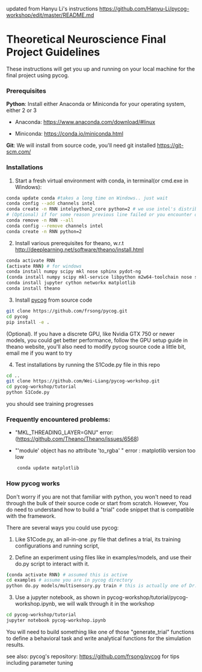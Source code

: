 updated from Hanyu Li's instructions https://github.com/Hanyu-Li/pycog-workshop/edit/master/README.md


# Theoretical Neuroscience Final Project Guidelines

These instructions will get you up and running on your local machine for the final project using pycog. 

### Prerequisites

**Python**: Install either Anaconda or Miniconda for your operating system, either 2 or 3

* Anaconda: https://www.anaconda.com/download/#linux

* Miniconda: https://conda.io/miniconda.html

**Git**: We will install from source code, you'll need git installed
https://git-scm.com/

### Installations

1. Start a fresh virtual environment with conda,
in terminal(or cmd.exe in Windows):
``` bash 
conda update conda #takes a long time on Windows.. just wait
conda config --add channels intel
conda create -n RNN intelpython2_core python=2 # we use intel's distribution of python for better performance
# (Optional) if for some reason previous line failed or you encounter other errors downstream, use the following commands. (If you are inside your RNN virtual environment, you will need to first do 'conda deactivate' (or just 'deactivate' for windows) to get out of your virtual environment.)
conda remove -n RNN --all
conda config --remove channels intel
conda create -n RNN python=2
```
2. Install various prerequisites for theano, w.r.t http://deeplearning.net/software/theano/install.html
``` bash 
conda activate RNN
(activate RNN) # for windows
conda install numpy scipy mkl nose sphinx pydot-ng
(conda install numpy scipy mkl-service libpython m2w64-toolchain nose sphinx pydot-ng) # for windows
conda install jupyter cython networkx matplotlib
conda install theano

```

3. Install [pycog](https://github.com/frsong/pycog.git) from source code
``` bash
git clone https://github.com/frsong/pycog.git
cd pycog
pip install -e .
```
(Optional). If you have a discrete GPU, like Nvidia GTX 750 or newer models, you could get better performance, follow the GPU setup guide in theano website, you'll also need to modify pycog source code a little bit, email me if you want to try

4. Test installations by running the S1Code.py file in this repo
```bash
cd ..
git clone https://github.com/Wei-Liang/pycog-workshop.git
cd pycog-workshop/tutorial
python S1Code.py
```
you should see training progresses

### Frequently encountered problems:

- "MKL_THREADING_LAYER=GNU" error: (https://github.com/Theano/Theano/issues/6568)

- "'module' object has no attribute 'to_rgba' " error : matplotlib version too low
```bash
    conda update matplotlib 
```

### How pycog works
Don't worry if you are not that familiar with python, you won't need to read through the bulk of their source code or start from scratch. However, You do need to understand how to build a "trial" code snippet that is compatible with the framework.

There are several ways you could use pycog:
1. Like S1Code.py, an all-in-one .py file that defines a trial, its training configurations and running script, 

2. Define an experiment using files like in examples/models, and use their do.py script to interact with it.
```bash
(conda activate RNN) # assumed this is active
cd examples # assume you are in pycog directory
python do.py models/multisensory.py train # this is actually one of Dr.Matt Kaufman's papers!
```
3. Use a jupyter notebook, as shown in pycog-workshop/tutorial/pycog-workshop.ipynb, we will walk through it in the workshop
```bash
cd pycog-workshop/tutorial
jupyter notebook pycog-workshop.ipynb
```
You will need to build something like one of those "generate_trial" functions to define a behavioral task and write analytical functions for the simulation results.



see also:
pycog's repository: https://github.com/frsong/pycog for tips including parameter tuning
